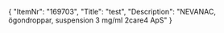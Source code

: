 {
  "ItemNr": "169703",
  "Title": "test",
  "Description": "NEVANAC, ögondroppar, suspension 3 mg/ml 2care4 ApS"
}